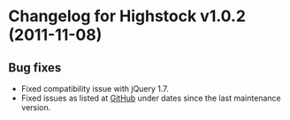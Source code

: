 # Changelog for Highstock v1.0.2 (2011-11-08)
        

## Bug fixes
- Fixed compatibility issue with jQuery 1.7.
- Fixed issues as listed at [GitHub](https://github.com/highslide-software/highcharts.com/commits/master) under dates since the last maintenance version.